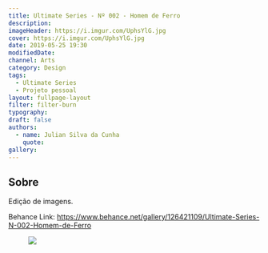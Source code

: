 ```yaml
---
title: Ultimate Series - Nº 002 - Homem de Ferro
description:
imageHeader: https://i.imgur.com/UphsYlG.jpg
cover: https://i.imgur.com/UphsYlG.jpg
date: 2019-05-25 19:30
modifiedDate:
channel: Arts
category: Design
tags:
  - Ultimate Series
  - Projeto pessoal
layout: fullpage-layout
filter: filter-burn
typography:
draft: false
authors:
  - name: Julian Silva da Cunha
    quote:
gallery:
---
```


## Sobre

Edição de imagens.

Behance Link: https://www.behance.net/gallery/126421109/Ultimate-Series-N-002-Homem-de-Ferro

<figure>
<img src="https://i.imgur.com/UphsYlG.jpg" className="max-w-none mx-auto block"/>
</figure>
